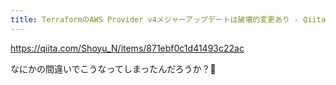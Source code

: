 ```yaml
---
title: TerraformのAWS Provider v4メジャーアップデートは破壊的変更あり - Qiita
---
```


https://qiita.com/Shoyu_N/items/871ebf0c1d41493c22ac

なにかの間違いでこうなってしまったんだろうか？🤔
